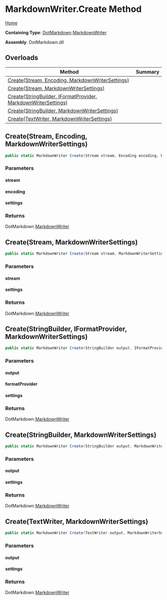 # MarkdownWriter\.Create Method

[Home](../../../README.md)

**Containing Type**: [DotMarkdown](../../README.md)\.[MarkdownWriter](../README.md)

**Assembly**: DotMarkdown\.dll

## Overloads

| Method | Summary |
| ------ | ------- |
| [Create(Stream, Encoding, MarkdownWriterSettings)](#DotMarkdown_MarkdownWriter_Create_System_IO_Stream_System_Text_Encoding_DotMarkdown_MarkdownWriterSettings_) | |
| [Create(Stream, MarkdownWriterSettings)](#DotMarkdown_MarkdownWriter_Create_System_IO_Stream_DotMarkdown_MarkdownWriterSettings_) | |
| [Create(StringBuilder, IFormatProvider, MarkdownWriterSettings)](#DotMarkdown_MarkdownWriter_Create_System_Text_StringBuilder_System_IFormatProvider_DotMarkdown_MarkdownWriterSettings_) | |
| [Create(StringBuilder, MarkdownWriterSettings)](#DotMarkdown_MarkdownWriter_Create_System_Text_StringBuilder_DotMarkdown_MarkdownWriterSettings_) | |
| [Create(TextWriter, MarkdownWriterSettings)](#DotMarkdown_MarkdownWriter_Create_System_IO_TextWriter_DotMarkdown_MarkdownWriterSettings_) | |

## Create\(Stream, Encoding, MarkdownWriterSettings\)<a name="DotMarkdown_MarkdownWriter_Create_System_IO_Stream_System_Text_Encoding_DotMarkdown_MarkdownWriterSettings_"></a>

```csharp
public static MarkdownWriter Create(Stream stream, Encoding encoding, MarkdownWriterSettings settings = null)
```

### Parameters

#### stream

#### encoding

#### settings

### Returns

DotMarkdown\.[MarkdownWriter](../README.md)

## Create\(Stream, MarkdownWriterSettings\)<a name="DotMarkdown_MarkdownWriter_Create_System_IO_Stream_DotMarkdown_MarkdownWriterSettings_"></a>

```csharp
public static MarkdownWriter Create(Stream stream, MarkdownWriterSettings settings = null)
```

### Parameters

#### stream

#### settings

### Returns

DotMarkdown\.[MarkdownWriter](../README.md)

## Create\(StringBuilder, IFormatProvider, MarkdownWriterSettings\)<a name="DotMarkdown_MarkdownWriter_Create_System_Text_StringBuilder_System_IFormatProvider_DotMarkdown_MarkdownWriterSettings_"></a>

```csharp
public static MarkdownWriter Create(StringBuilder output, IFormatProvider formatProvider, MarkdownWriterSettings settings = null)
```

### Parameters

#### output

#### formatProvider

#### settings

### Returns

DotMarkdown\.[MarkdownWriter](../README.md)

## Create\(StringBuilder, MarkdownWriterSettings\)<a name="DotMarkdown_MarkdownWriter_Create_System_Text_StringBuilder_DotMarkdown_MarkdownWriterSettings_"></a>

```csharp
public static MarkdownWriter Create(StringBuilder output, MarkdownWriterSettings settings = null)
```

### Parameters

#### output

#### settings

### Returns

DotMarkdown\.[MarkdownWriter](../README.md)

## Create\(TextWriter, MarkdownWriterSettings\)<a name="DotMarkdown_MarkdownWriter_Create_System_IO_TextWriter_DotMarkdown_MarkdownWriterSettings_"></a>

```csharp
public static MarkdownWriter Create(TextWriter output, MarkdownWriterSettings settings = null)
```

### Parameters

#### output

#### settings

### Returns

DotMarkdown\.[MarkdownWriter](../README.md)

